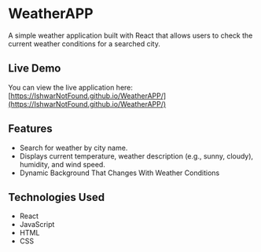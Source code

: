 # WeatherAPP

A simple weather application built with React that allows users to check the current weather conditions for a searched city.

## Live Demo

You can view the live application here: [https://IshwarNotFound.github.io/WeatherAPP/](https://IshwarNotFound.github.io/WeatherAPP/)

## Features

*   Search for weather by city name.
*   Displays current temperature, weather description (e.g., sunny, cloudy), humidity, and wind speed.
*   Dynamic Background That Changes With Weather Conditions

## Technologies Used

*   React
*   JavaScript 
*   HTML
*   CSS




